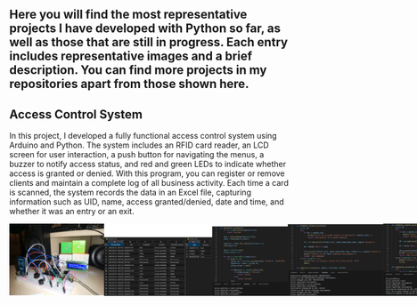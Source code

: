 Here you will find the most representative projects I have developed with Python so far, as well as those that are still in progress. Each entry includes representative images and a brief description. You can find more projects in my repositories apart from those shown here.
---
## Access Control System

In this project, I developed a fully functional access control system using Arduino and Python. The system includes an RFID card reader, an LCD screen for user interaction, a push button for navigating the menus, a buzzer to notify access status, and red and green LEDs to indicate whether access is granted or denied.
With this program, you can register or remove clients and maintain a complete log of all business activity. Each time a card is scanned, the system records the data in an Excel file, capturing information such as UID, name, access granted/denied, date and time, and whether it was an entry or an exit.

 <div style="display: flex;">
  <img src="https://github.com/Castellano46/Castellano46/blob/main/Imagenes%20readme/Group%2017.png" alt="Imagen 1" style="width: 500px; height: auto;">
 <img src="https://github.com/Castellano46/Castellano46/blob/main/Imagenes%20readme/Group%2018.png" alt="Imagen 1" style="width: 500px; height: auto;">
<div style="display: flex;">

[Go to the project ](https://github.com/Castellano46/Arduino)


 
 ---
